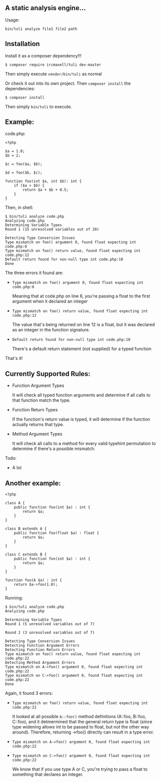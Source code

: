 ## A static analysis engine...

Usage:

    bin/tuli analyze file1 file2 path

## Installation

Install it as a composer dependency!!!

    $ composer require ircmaxell/tuli dev-master

Then simply execute `vendor/bin/tuli` as normal

Or check it out into its own project. Then `composer install` the dependencies:

    $ composer install

Then simply `bin/tuli` to execute.

## Example:

code.php:

    <?php

	$a = 1.0;
	$b = 2;

	$c = foo($a, $b);

	$d = foo($b, $c);

	function foo(int $a, int $b): int {
		if ($a > $b) {
			return $a + $b + 0.5;
		}
	}

Then, in shell:

    $ bin/tuli analyze code.php
    Analyzing code.php
    Determining Variable Types
    Round 1 (15 unresolved variables out of 20)
    .
    Detecting Type Conversion Issues
    Type mismatch on foo() argument 0, found float expecting int code.php:6
    Type mismatch on foo() return value, found float expecting int code.php:12
    Default return found for non-null type int code.php:10
    Done

The three errors it found are:

 * `Type mismatch on foo() argument 0, found float expecting int code.php:6`

 	Meaning that at code.php on line 6, you're passing a float to the first argument when it declared an integer

 * `Type mismatch on foo() return value, found float expecting int code.php:12`

 	The value that's being returned on line 12 is a float, but it was declared as an integer in the function signature.

 * `Default return found for non-null type int code.php:10`

 	There's a default return statement (not supplied) for a typed function

That's it!

## Currently Supported Rules:

 * Function Argument Types

    It will check all typed function arguments and determine if all calls to that function match the type.

 * Function Return Types

    If the function's return value is typed, it will determine if the function actually returns that type.

 * Method Argument Types

    It will check all calls to a method for every valid typehint permutation to determine if there's a possible mismatch.

Todo:

* A lot

## Another example:

    <?php

    class A {
        public function foo(int $a) : int {
            return $a;
        }
    }

    class B extends A {
        public function foo(float $a) : float {
            return $a;
        }
    }

    class C extends B {
        public function foo(int $a) : int {
            return $a;
        }
    }

    function foo(A $a) : int {
        return $a->foo(1.0);
    }

Running:

    $ bin/tuli analyze code.php
    Analyzing code.php

    Determining Variable Types
    Round 1 (5 unresolved variables out of 7)

    Round 2 (3 unresolved variables out of 7)

    Detecting Type Conversion Issues
    Detecting Function Argument Errors
    Detecting Function Return Errors
    Type mismatch on foo() return value, found float expecting int code.php:22
    Detecting Method Argument Errors
    Type mismatch on A->foo() argument 0, found float expecting int code.php:22
    Type mismatch on C->foo() argument 0, found float expecting int code.php:22
    Done

Again, it found 3 errors:

 * `Type mismatch on foo() return value, found float expecting int code.php:22`

    It looked at all possible `A::foo()` method definitions (A::foo, B::foo, C::foo), and it detmermined that the general return type is float (since type widening allows int to be passed to float, but not the other way around). Therefore, returning ->foo() directly can result in a type error.

 * `Type mismatch on A->foo() argument 0, found float expecting int code.php:22`
 * `Type mismatch on C->foo() argument 0, found float expecting int code.php:22`

    We know that if you use type A or C, you're trying to pass a float to something that declares an integer.


